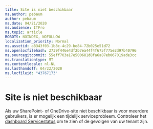 ```yaml
---
title: Site is niet beschikbaar
ms.author: pebaum
author: pebaum
ms.date: 04/21/2020
ms.audience: ITPro
ms.topic: article
ROBOTS: NOINDEX, NOFOLLOW
localization_priority: Normal
ms.assetid: a8343f03-1b8c-4c29-be84-72b025e51d72
ms.openlocfilehash: 2739f446e4df2b7ea44f4f675f775e2d97b40796
ms.sourcegitcommit: 55eff703a17e500681d8fa6a87eb067019ade3cc
ms.translationtype: MT
ms.contentlocale: nl-NL
ms.lasthandoff: 04/22/2020
ms.locfileid: "43767173"
---
```

# <a name="site-is-not-available"></a>Site is niet beschikbaar

Als uw SharePoint- of OneDrive-site niet beschikbaar is voor meerdere gebruikers, is er mogelijk een tijdelijk serviceprobleem. Controleer het [dashboard Servicestatus](https://admin.microsoft.com/AdminPortal/Home#/servicehealth) om te zien of de gevolgen van uw tenant zijn. 
  

